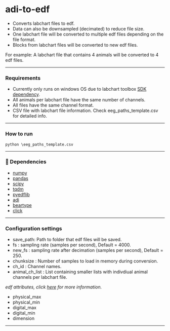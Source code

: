 # adi-to-edf
- Converts labchart files to edf.
- Data can also be downsampled (decimated) to reduce file size.
- One labchart file will be converted to multiple edf files depending on the file format.
- Blocks from labchart files will be converted to new edf files.

For example:
A labchart file that contains 4 animals will be converted to 4 edf files.

---

### Requirements
- Currently only runs on windows OS due to labchart toolbox [SDK dependency](https://www.adinstruments.com/support/knowledge-base/can-i-read-raw-data-recorded-labchart-data-files-another-companys-software).
- All animals per labchart file have the same number of channels.
- All files have the same channel format.
- CSV file with labchart file information. Check eeg_paths_template.csv for detailed info.
---
### How to run
    python \eeg_paths_template.csv
---
### :snake: Dependencies

- [numpy](https://numpy.org/)
- [pandas](https://pandas.pydata.org/)
- [scipy](https://www.scipy.org/)
- [tqdm](https://github.com/tqdm/tqdm)
- [pyedflib](https://github.com/holgern/pyedflib)
- [adi](https://github.com/JimHokanson/adinstruments_sdk_python)
- [beartype](https://github.com/beartype/beartype)
- [click](https://click.palletsprojects.com/en/8.0.x/)

---

### Configuration settings
- save_path: Path to folder that edf files will be saved.
- fs : sampling rate (samples per second), Default = 4000.
- new_fs : sampling rate after decimation (samples per second), Default = 250.
- chunksize : Number of samples to load in memory during conversion.
- ch_id : Channel names.
- animal_ch_list : List containing smaller lists with indivdiual animal channels
per labchart file.
    
*edf attributes, click [here](https://pyedflib.readthedocs.io/en/latest/ref/edfwriter.html) for more information.*
- physical_max
- physical_min
- digital_max
- digital_min
- dimension
--------------
